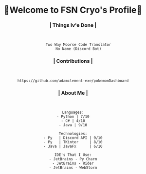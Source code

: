 <div align = "center">
  </br> </br>
  <h1>
    👋Welcome to FSN Cryo's Profile👋
  </h1>
  
  <h3>
   | Things Iv'e Done |
  </h3>
  <p>
        </br>
        
         Two Way Moorse Code Translator
         No Name (Discord Bot)

  <h3>
        | Contributions |
  </h3>
  <p>
  
  </br>
  
    https://github.com/adamclement-exe/pokemonDashboard
  </p>
  
  <h3>
      | About Me |
  </h3> 
  <p>
    </br>
    
    Languages:
    - Python | 7/10
    - C# | 4/10
    - Java | 9/10
    
    Technologies:
    - Py   | Discord API | 9/10
    - Py   | TKinter     | 8/10
    - Java | JavaFx      | 6/10
    
    IDE's That I Use:
    - JetBrains - Py Charm
    - JetBrains - Rider
    - JetBrains - WebStorm
    
  </p>
  
  

  
 

    
</div>
